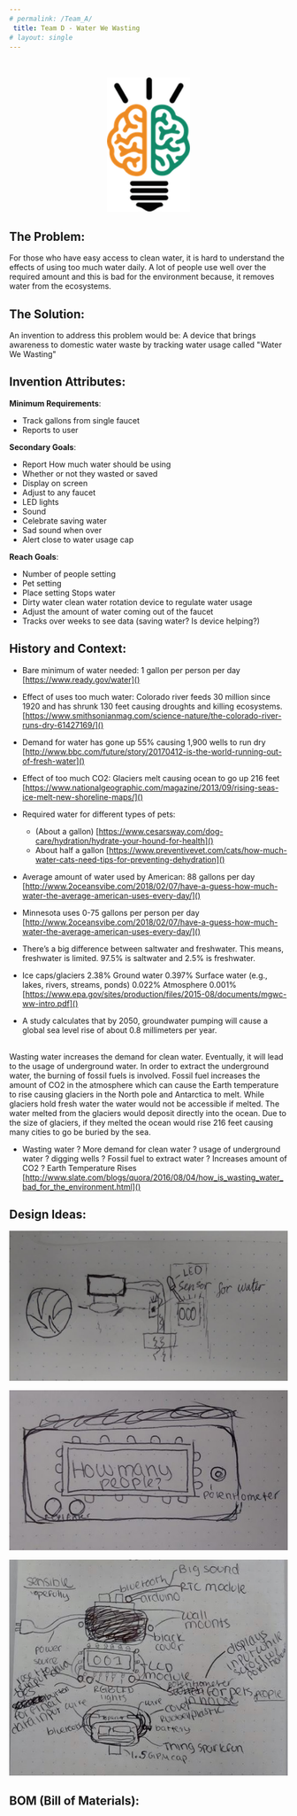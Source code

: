 ```yaml
---
# permalink: /Team_A/
 title: Team D - Water We Wasting
# layout: single
---
```


<p align="center">
<br>
<br>
<img width ="150" src ="/assets/images/IB_logo_small.png">
<br>
</p>


## The Problem:

For those who have easy access to clean water, it is hard to understand the effects of using too much water daily. A lot of people use well over the required amount and this is bad for the environment because, it removes water from the ecosystems.

## The Solution:
An invention to address this problem would be:
A device that brings awareness to domestic water waste by tracking water usage called "Water We Wasting"


## Invention Attributes:

**Minimum Requirements**:

- Track gallons from single faucet
- Reports to user


**Secondary Goals**:

- Report How much water should be using
- Whether or not they wasted or saved
- Display on screen
- Adjust to any faucet
- LED lights
- Sound
- Celebrate saving water
- Sad sound when over
- Alert close to water usage cap

**Reach Goals**:

- Number of people setting
- Pet setting
- Place setting
Stops water
- Dirty water clean water rotation device to regulate water usage
- Adjust the amount of water coming out of the faucet
- Tracks over weeks to see data (saving water? Is device helping?)



## History and Context:

- Bare minimum of water needed: 1 gallon per person per day
[https://www.ready.gov/water]()

- Effect of uses too much water: Colorado river feeds 30 million since 1920 and has shrunk 130 feet causing droughts and killing ecosystems.
[https://www.smithsonianmag.com/science-nature/the-colorado-river-runs-dry-61427169/]()

- Demand for water has gone up 55% causing 1,900 wells to run dry
[http://www.bbc.com/future/story/20170412-is-the-world-running-out-of-fresh-water]()
- Effect of too much CO2: Glaciers melt causing ocean to go up 216 feet
[https://www.nationalgeographic.com/magazine/2013/09/rising-seas-ice-melt-new-shoreline-maps/]()
- Required water for different types of pets:
  - (About a gallon)
[https://www.cesarsway.com/dog-care/hydration/hydrate-your-hound-for-health]()
  - About half a gallon
[https://www.preventivevet.com/cats/how-much-water-cats-need-tips-for-preventing-dehydration]()
- Average amount of water used by American: 88 gallons per day
[http://www.2oceansvibe.com/2018/02/07/have-a-guess-how-much-water-the-average-american-uses-every-day/]()

- Minnesota uses 0-75 gallons per person per day 
[http://www.2oceansvibe.com/2018/02/07/have-a-guess-how-much-water-the-average-american-uses-every-day/]()
 
- There’s a big difference between saltwater and freshwater. This means, freshwater is limited. 97.5% is saltwater and 2.5% is freshwater. 

- Ice caps/glaciers 2.38% Ground water 0.397% Surface water (e.g., lakes, rivers, streams, ponds) 0.022% Atmosphere 0.001%   
[https://www.epa.gov/sites/production/files/2015-08/documents/mgwc-ww-intro.pdf]()

- A study calculates that by 2050, groundwater pumping will cause a global sea level rise of about 0.8 millimeters per year.

<br>
Wasting water increases the demand for clean water. Eventually, it will lead to the usage of underground water. In order to extract the underground water, the burning of fossil fuels is involved. Fossil fuel increases the amount of CO2 in the atmosphere which can cause the Earth temperature to rise causing glaciers in the North pole and Antarctica to melt. While glaciers hold fresh water the water would not be accessible if melted. The water melted from the glaciers would deposit directly into the ocean. Due to the size of glaciers, if they melted the ocean would rise 216 feet causing many cities to go be buried by the sea. 

- Wasting water ? More demand for clean water ? usage of underground water ? digging wells ? Fossil fuel to extract water ? Increases amount of CO2 ? Earth Temperature Rises
[http://www.slate.com/blogs/quora/2016/08/04/how_is_wasting_water_bad_for_the_environment.html]()


## Design Ideas:

<p align="center">
<img src ="/assets/images/water/sketch1.JPG">
</p>
<p align="center">
<img src ="/assets/images/water/sketch2.JPG">
</p>
<p align="center">
<img src ="/assets/images/water/sketch3.JPG">
</p>


## BOM (Bill of Materials):
